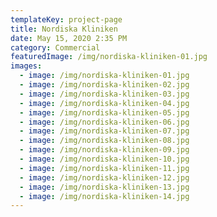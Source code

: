```yaml
---
templateKey: project-page
title: Nordiska Kliniken
date: May 15, 2020 2:35 PM
category: Commercial
featuredImage: /img/nordiska-kliniken-01.jpg
images:
  - image: /img/nordiska-kliniken-01.jpg
  - image: /img/nordiska-kliniken-02.jpg
  - image: /img/nordiska-kliniken-03.jpg
  - image: /img/nordiska-kliniken-04.jpg
  - image: /img/nordiska-kliniken-05.jpg
  - image: /img/nordiska-kliniken-06.jpg
  - image: /img/nordiska-kliniken-07.jpg
  - image: /img/nordiska-kliniken-08.jpg
  - image: /img/nordiska-kliniken-09.jpg
  - image: /img/nordiska-kliniken-10.jpg
  - image: /img/nordiska-kliniken-11.jpg
  - image: /img/nordiska-kliniken-12.jpg
  - image: /img/nordiska-kliniken-13.jpg
  - image: /img/nordiska-kliniken-14.jpg
---
```

